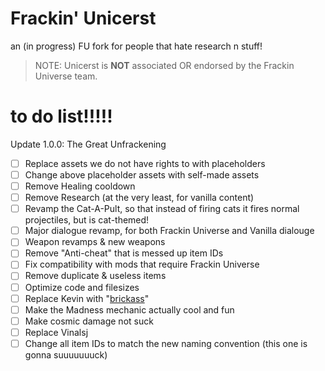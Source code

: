 # Frackin' Unicerst
an (in progress) FU fork for people that hate research n stuff!

> NOTE: Unicerst is __NOT__ associated OR endorsed by the Frackin Universe team.

# to do list!!!!!
Update 1.0.0: The Great Unfrackening
- [ ] Replace assets we do not have rights to with placeholders
- [ ] Change above placeholder assets with self-made assets
- [ ] Remove Healing cooldown
- [ ] Remove Research (at the very least, for vanilla content)
- [ ] Revamp the Cat-A-Pult, so that instead of firing cats it fires normal projectiles, but is cat-themed!
- [ ] Major dialogue revamp, for both Frackin Universe and Vanilla dialouge
- [ ] Weapon revamps & new weapons
- [ ] Remove "Anti-cheat" that is messed up item IDs
- [ ] Fix compatibility with mods that require Frackin Universe
- [ ] Remove duplicate & useless items
- [ ] Optimize code and filesizes
- [ ] Replace Kevin with "[brickass](https://cdn.discordapp.com/attachments/965396158832848996/965490172550582332/brickass.png)"
- [ ] Make the Madness mechanic actually cool and fun
- [ ] Make cosmic damage not suck
- [ ] Replace Vinalsj
- [ ] Change all item IDs to match the new naming convention (this one is gonna suuuuuuuck)
